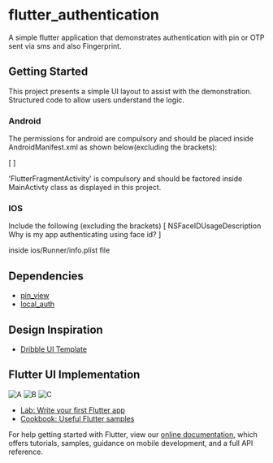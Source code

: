 # flutter_authentication

A simple flutter application that demonstrates authentication with pin or OTP sent via sms and also Fingerprint.

## Getting Started

This project presents a simple UI layout to assist with the demonstration. Structured code to allow users understand the logic.

### Android
The permissions for android are compulsory and should be placed inside AndroidManifest.xml as shown below(excluding the brackets):

[ 
  <uses-permission android:name="android.permission.INTERNET"/>
    <uses-permission android:name="android.permission.USE_FINGERPRINT"/>
    <uses-permission android:name="android.permission.READ_SMS"/>
    <uses-permission android:name="android.permission.RECEIVE_SMS"/>
    ]
    
'FlutterFragmentActivity' is compulsory and should be factored inside MainActivty class as displayed in this project.

### IOS
Include the following (excluding the brackets) 
[ 	<key>NSFaceIDUsageDescription</key>
              <string>Why is my app authenticating using face id?</string>
]

inside ios/Runner/info.plist file

## Dependencies
- [pin_view](https://pub.dev/packages/pin_view)
- [local_auth](https://pub.dev/packages/local_auth)


## Design Inspiration
- [Dribble UI Template](https://dribbble.com/shots/5401676)

## Flutter UI Implementation
![A](assets/screenshots/a.PNG)
![B](assets/screenshots/b.PNG)
![C](assets/screenshots/c.PNG)

- [Lab: Write your first Flutter app](https://flutter.dev/docs/get-started/codelab)
- [Cookbook: Useful Flutter samples](https://flutter.dev/docs/cookbook)

For help getting started with Flutter, view our
[online documentation](https://flutter.dev/docs), which offers tutorials,
samples, guidance on mobile development, and a full API reference.
